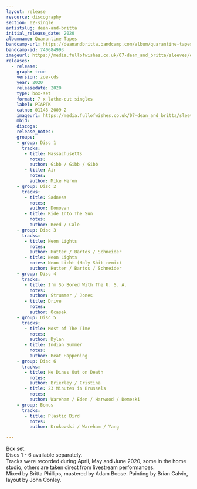 ```yaml
---
layout: release
resource: discography
section: 02-single
artistslug: dean-and-britta
initial_release_date: 2020
albumname: Quarantine Tapes
bandcamp-url: https://deanandbritta.bandcamp.com/album/quarantine-tapes
bandcamp-id: 740684993
imageurl: https://media.fullofwishes.co.uk/07-dean_and_britta/sleeves/dean-and-britta-quarantine-box-3-crop.jpg
releases:
  - release:
    graph: true
    version: zoe-cds
    year: 2020
    releasedate: 2020
    type: box-set
    format: 7 x lathe-cut singles
    label: PIAPTK 
    catno: 01143-2009-2
    imageurl: https://media.fullofwishes.co.uk/07-dean_and_britta/sleeves/dean-and-britta-quarantine-box-3-crop.jpg
    mbid:
    discogs:
    release_notes:
    groups:
    - group: Disc 1
      tracks:
       - title: Massachusetts
         notes:
         author: Gibb / Gibb / Gibb
       - title: Air
         notes:
         author: Mike Heron
    - group: Disc 2
      tracks:
       - title: Sadness
         notes:
         author: Donovan
       - title: Ride Into The Sun
         notes:
         author: Reed / Cale
    - group: Disc 3
      tracks:
       - title: Neon Lights
         notes:
         author: Hutter / Bartos / Schneider
       - title: Neon Lights
         notes: Neon Licht (Holy Shit remix)
         author: Hutter / Bartos / Schneider
    - group: Disc 4
      tracks:
       - title: I'm So Bored With The U. S. A.
         notes:
         author: Strummer / Jones
       - title: Drive
         notes:
         author: Ocasek
    - group: Disc 5
      tracks:
       - title: Most of The Time
         notes:
         author: Dylan
       - title: Indian Summer
         notes:
         author: Beat Happening
    - group: Disc 6
      tracks:
       - title: He Dines Out on Death
         notes:
         author: Brierley / Cristina
       - title: 23 Minutes in Brussels
         notes:
         author: Wareham / Eden / Harwood / Demeski
    - group: Bonus
      tracks:
       - title: Plastic Bird
         notes:
         author: Krukowski / Wareham / Yang

---
```

Box set.  
Discs 1 - 6 available separately.  
Tracks were recorded during April, May and June 2020, some in the home studio, others are taken direct from livestream performances.  
Mixed by Britta Phillips, mastered by Adam Boose. Painting by Brian Calvin, layout by John Conley.

